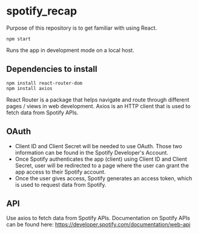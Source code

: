 # spotify_recap
Purpose of this repository is to get familiar with using React.
```
npm start
```

Runs the app in development mode on a local host.

## Dependencies to install
```
npm install react-router-dom
npm install axios
```

React Router is a package that helps navigate and route through different pages / views in web development.
Axios is an HTTP client that is used to fetch data from Spotify APIs.

## OAuth

- Client ID and Client Secret will be needed to use OAuth. Those two information can be found in the Spotify Developer's Account.
- Once Spotify authenticates the app (client) using Client ID and Client Secret, user will be redirected to a page where the user can grant the app access to their Spotify account.
- Once the user gives access, Spotify generates an access token, which is used to request data from Spotify. 

## API

Use axios to fetch data from Spotify APIs.
Documentation on Spotify APIs can be found here: https://developer.spotify.com/documentation/web-api

